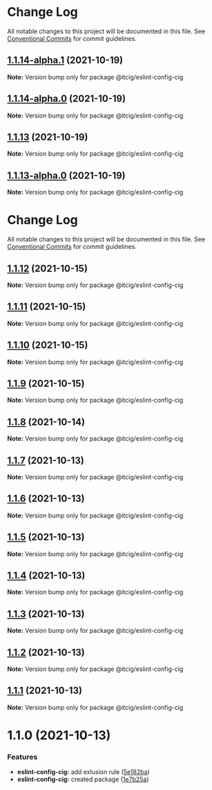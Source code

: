 # Change Log

All notable changes to this project will be documented in this file.
See [Conventional Commits](https://conventionalcommits.org) for commit guidelines.

## [1.1.14-alpha.1](https://github.com/itcig/itcig/compare/@itcig/eslint-config-cig@1.1.14-alpha.0...@itcig/eslint-config-cig@1.1.14-alpha.1) (2021-10-19)

**Note:** Version bump only for package @itcig/eslint-config-cig





## [1.1.14-alpha.0](https://github.com/itcig/itcig/compare/@itcig/eslint-config-cig@1.1.13...@itcig/eslint-config-cig@1.1.14-alpha.0) (2021-10-19)

**Note:** Version bump only for package @itcig/eslint-config-cig





## [1.1.13](https://github.com/itcig/itcig/compare/@itcig/eslint-config-cig@1.1.13-alpha.0...@itcig/eslint-config-cig@1.1.13) (2021-10-19)

**Note:** Version bump only for package @itcig/eslint-config-cig





## [1.1.13-alpha.0](https://github.com/itcig/itcig/compare/@itcig/eslint-config-cig@1.1.6...@itcig/eslint-config-cig@1.1.13-alpha.0) (2021-10-19)

**Note:** Version bump only for package @itcig/eslint-config-cig





# Change Log

All notable changes to this project will be documented in this file. See
[Conventional Commits](https://conventionalcommits.org) for commit guidelines.

## [1.1.12](https://github.com/itcig/itcig/compare/@itcig/eslint-config-cig@1.1.6...@itcig/eslint-config-cig@1.1.12) (2021-10-15)

**Note:** Version bump only for package @itcig/eslint-config-cig

## [1.1.11](https://github.com/itcig/itcig/compare/@itcig/eslint-config-cig@1.1.6...@itcig/eslint-config-cig@1.1.11) (2021-10-15)

**Note:** Version bump only for package @itcig/eslint-config-cig

## [1.1.10](https://github.com/itcig/itcig/compare/@itcig/eslint-config-cig@1.1.6...@itcig/eslint-config-cig@1.1.10) (2021-10-15)

**Note:** Version bump only for package @itcig/eslint-config-cig

## [1.1.9](https://github.com/itcig/itcig/compare/@itcig/eslint-config-cig@1.1.6...@itcig/eslint-config-cig@1.1.9) (2021-10-15)

**Note:** Version bump only for package @itcig/eslint-config-cig

## [1.1.8](https://github.com/itcig/itcig/compare/@itcig/eslint-config-cig@1.1.6...@itcig/eslint-config-cig@1.1.8) (2021-10-14)

**Note:** Version bump only for package @itcig/eslint-config-cig

## [1.1.7](https://github.com/itcig/itcig/compare/@itcig/eslint-config-cig@1.1.6...@itcig/eslint-config-cig@1.1.7) (2021-10-13)

**Note:** Version bump only for package @itcig/eslint-config-cig

## [1.1.6](https://github.com/itcig/itcig/compare/@itcig/eslint-config-cig@1.1.5...@itcig/eslint-config-cig@1.1.6) (2021-10-13)

**Note:** Version bump only for package @itcig/eslint-config-cig

## [1.1.5](https://github.com/itcig/itcig/compare/@itcig/eslint-config-cig@1.1.4...@itcig/eslint-config-cig@1.1.5) (2021-10-13)

**Note:** Version bump only for package @itcig/eslint-config-cig

## [1.1.4](https://github.com/itcig/itcig/compare/@itcig/eslint-config-cig@1.1.3...@itcig/eslint-config-cig@1.1.4) (2021-10-13)

**Note:** Version bump only for package @itcig/eslint-config-cig

## [1.1.3](https://github.com/itcig/itcig/compare/@itcig/eslint-config-cig@1.1.2...@itcig/eslint-config-cig@1.1.3) (2021-10-13)

**Note:** Version bump only for package @itcig/eslint-config-cig

## [1.1.2](https://github.com/itcig/itcig/compare/@itcig/eslint-config-cig@1.1.1...@itcig/eslint-config-cig@1.1.2) (2021-10-13)

**Note:** Version bump only for package @itcig/eslint-config-cig

## [1.1.1](https://github.com/itcig/itcig/compare/@itcig/eslint-config-cig@1.1.0...@itcig/eslint-config-cig@1.1.1) (2021-10-13)

**Note:** Version bump only for package @itcig/eslint-config-cig

# 1.1.0 (2021-10-13)

### Features

- **eslint-config-cig:** add exlusion rule
  ([5e182ba](https://github.com/itcig/itcig/commit/5e182baf2316ea154b8c5a5a7e60bf3bb329b313))
- **eslint-config-cig:** created package
  ([1e7b25a](https://github.com/itcig/itcig/commit/1e7b25a381b1da407598a7165b239131fb663f46))
